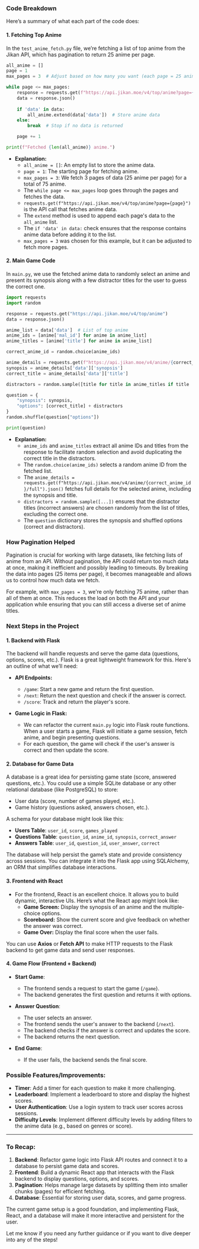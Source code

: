 ### **Code Breakdown**

Here’s a summary of what each part of the code does:

#### 1. **Fetching Top Anime**
   In the `test_anime_fetch.py` file, we’re fetching a list of top anime from the Jikan API, which has pagination to return 25 anime per page.

   ```python
   all_anime = []
   page = 1
   max_pages = 3  # Adjust based on how many you want (each page = 25 anime)

   while page <= max_pages:
       response = requests.get(f"https://api.jikan.moe/v4/top/anime?page={page}")
       data = response.json()
       
       if 'data' in data:
           all_anime.extend(data['data'])  # Store anime data
       else:
           break  # Stop if no data is returned

       page += 1

   print(f"Fetched {len(all_anime)} anime.")
   ```

   - **Explanation:**
     - `all_anime = []`: An empty list to store the anime data.
     - `page = 1`: The starting page for fetching anime.
     - `max_pages = 3`: We fetch 3 pages of data (25 anime per page) for a total of 75 anime.
     - The `while page <= max_pages` loop goes through the pages and fetches the data.
     - `requests.get(f"https://api.jikan.moe/v4/top/anime?page={page}")` is the API call that fetches anime data.
     - The `extend` method is used to append each page's data to the `all_anime` list.
     - The `if 'data' in data:` check ensures that the response contains anime data before adding it to the list.
     - `max_pages = 3` was chosen for this example, but it can be adjusted to fetch more pages.

#### 2. **Main Game Code**
   In `main.py`, we use the fetched anime data to randomly select an anime and present its synopsis along with a few distractor titles for the user to guess the correct one.

   ```python
   import requests
   import random

   response = requests.get("https://api.jikan.moe/v4/top/anime")
   data = response.json()

   anime_list = data['data']  # List of top anime
   anime_ids = [anime['mal_id'] for anime in anime_list]
   anime_titles = [anime['title'] for anime in anime_list]

   correct_anime_id = random.choice(anime_ids)

   anime_details = requests.get(f"https://api.jikan.moe/v4/anime/{correct_anime_id}/full").json()
   synopsis = anime_details['data']['synopsis']
   correct_title = anime_details['data']['title']

   distractors = random.sample([title for title in anime_titles if title != correct_title], 2)

   question = {
       "synopsis": synopsis,
       "options": [correct_title] + distractors
   }
   random.shuffle(question["options"])

   print(question)
   ```

   - **Explanation:**
     - `anime_ids` and `anime_titles` extract all anime IDs and titles from the response to facilitate random selection and avoid duplicating the correct title in the distractors.
     - The `random.choice(anime_ids)` selects a random anime ID from the fetched list.
     - The `anime_details = requests.get(f"https://api.jikan.moe/v4/anime/{correct_anime_id}/full").json()` fetches full details for the selected anime, including the synopsis and title.
     - `distractors = random.sample([...])` ensures that the distractor titles (incorrect answers) are chosen randomly from the list of titles, excluding the correct one.
     - The `question` dictionary stores the synopsis and shuffled options (correct and distractors).

### **How Pagination Helped**
Pagination is crucial for working with large datasets, like fetching lists of anime from an API. Without pagination, the API could return too much data at once, making it inefficient and possibly leading to timeouts. By breaking the data into pages (25 items per page), it becomes manageable and allows us to control how much data we fetch.

For example, with `max_pages = 3`, we're only fetching 75 anime, rather than all of them at once. This reduces the load on both the API and your application while ensuring that you can still access a diverse set of anime titles.

### **Next Steps in the Project**

#### 1. **Backend with Flask**
   The backend will handle requests and serve the game data (questions, options, scores, etc.). Flask is a great lightweight framework for this. Here's an outline of what we’ll need:
   
   - **API Endpoints:**
     - `/game`: Start a new game and return the first question.
     - `/next`: Return the next question and check if the answer is correct.
     - `/score`: Track and return the player's score.
   
   - **Game Logic in Flask:**
     - We can refactor the current `main.py` logic into Flask route functions. When a user starts a game, Flask will initiate a game session, fetch anime, and begin presenting questions.
     - For each question, the game will check if the user's answer is correct and then update the score.

#### 2. **Database for Game Data**
   A database is a great idea for persisting game state (score, answered questions, etc.). You could use a simple SQLite database or any other relational database (like PostgreSQL) to store:
   
   - User data (score, number of games played, etc.).
   - Game history (questions asked, answers chosen, etc.).
   
   A schema for your database might look like this:
   
   - **Users Table**: `user_id`, `score`, `games_played`
   - **Questions Table**: `question_id`, `anime_id`, `synopsis`, `correct_answer`
   - **Answers Table**: `user_id`, `question_id`, `user_answer`, `correct`

   The database will help persist the game’s state and provide consistency across sessions. You can integrate it into the Flask app using SQLAlchemy, an ORM that simplifies database interactions.

#### 3. **Frontend with React**
   - For the frontend, React is an excellent choice. It allows you to build dynamic, interactive UIs. Here’s what the React app might look like:
     - **Game Screen:** Display the synopsis of an anime and the multiple-choice options.
     - **Scoreboard:** Show the current score and give feedback on whether the answer was correct.
     - **Game Over:** Display the final score when the user fails.

   You can use **Axios** or **Fetch API** to make HTTP requests to the Flask backend to get game data and send user responses.

#### 4. **Game Flow (Frontend + Backend)**

   - **Start Game**: 
     - The frontend sends a request to start the game (`/game`).
     - The backend generates the first question and returns it with options.
   
   - **Answer Question**: 
     - The user selects an answer.
     - The frontend sends the user's answer to the backend (`/next`).
     - The backend checks if the answer is correct and updates the score.
     - The backend returns the next question.

   - **End Game**: 
     - If the user fails, the backend sends the final score.

### **Possible Features/Improvements:**
   - **Timer**: Add a timer for each question to make it more challenging.
   - **Leaderboard**: Implement a leaderboard to store and display the highest scores.
   - **User Authentication**: Use a login system to track user scores across sessions.
   - **Difficulty Levels**: Implement different difficulty levels by adding filters to the anime data (e.g., based on genres or score).

---

### **To Recap:**
1. **Backend**: Refactor game logic into Flask API routes and connect it to a database to persist game data and scores.
2. **Frontend**: Build a dynamic React app that interacts with the Flask backend to display questions, options, and scores.
3. **Pagination**: Helps manage large datasets by splitting them into smaller chunks (pages) for efficient fetching.
4. **Database**: Essential for storing user data, scores, and game progress.

The current game setup is a good foundation, and implementing Flask, React, and a database will make it more interactive and persistent for the user.

Let me know if you need any further guidance or if you want to dive deeper into any of the steps!
